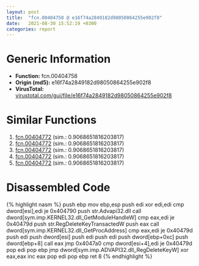 ```yaml
---
layout: post
title:  "fcn.00404758 @ e16f74a2849182d98050864255e902f8"
date:   2021-08-30 15:52:19 +0300
categories: report
---
```


# Generic Information
- **Function:** fcn.00404758
- **Origin (md5):** e16f74a2849182d98050864255e902f8
- **VirusTotal:** [virustotal.com/gui/file/e16f74a2849182d98050864255e902f8][virustotal_ref]



# Similar Functions

1. [fcn.00404772][similar_1_ref] (sim.: 0.9068651816203817)
2. [fcn.00404772][similar_2_ref] (sim.: 0.9068651816203817)
3. [fcn.00404772][similar_3_ref] (sim.: 0.9068651816203817)
4. [fcn.00404772][similar_4_ref] (sim.: 0.9068651816203817)
5. [fcn.00404772][similar_5_ref] (sim.: 0.9068651816203817)


# Disassembled Code

{% highlight nasm %}
push ebp
mov ebp,esp
push edi
xor edi,edi
cmp dword[esi],edi
je 0x404790
push str.Advapi32.dll
call dword[sym.imp.KERNEL32.dll_GetModuleHandleW]
cmp eax,edi
je 0x40479d
push str.RegDeleteKeyTransactedW
push eax
call dword[sym.imp.KERNEL32.dll_GetProcAddress]
cmp eax,edi
je 0x40479d
push edi
push dword[esi]
push edi
push edi
push dword[ebp+0xc]
push dword[ebp+8]
call eax
jmp 0x4047a0
cmp dword[esi+4],edi
je 0x40479d
pop edi
pop ebp
jmp dword[sym.imp.ADVAPI32.dll_RegDeleteKeyW]
xor eax,eax
inc eax
pop edi
pop ebp
ret 8
{% endhighlight %}


[similar_1_ref]: /report/fcn.00404772@e3d061f479f25b8f541d0905c967999c
[similar_2_ref]: /report/fcn.00404772@3aa98225e51cbcae2d334c8b6b4ed9fd
[similar_3_ref]: /report/fcn.00404772@146b14fc12cf789043a79d4f548a23bf
[similar_4_ref]: /report/fcn.00404772@9571c7458fae91969aaed3955e433f49
[similar_5_ref]: /report/fcn.00404772@b8b9cf6862b0d68d10750002e5baaf97
[virustotal_ref]: https://www.virustotal.com/gui/file/e16f74a2849182d98050864255e902f8